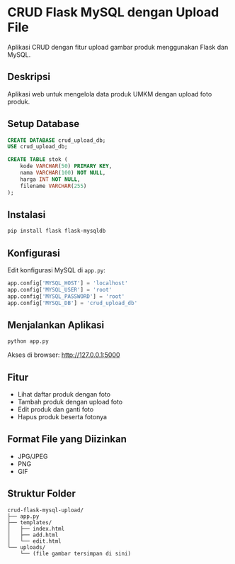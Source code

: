 # CRUD Flask MySQL dengan Upload File

Aplikasi CRUD dengan fitur upload gambar produk menggunakan Flask dan MySQL.

## Deskripsi

Aplikasi web untuk mengelola data produk UMKM dengan upload foto produk.

## Setup Database

```sql
CREATE DATABASE crud_upload_db;
USE crud_upload_db;

CREATE TABLE stok (
    kode VARCHAR(50) PRIMARY KEY,
    nama VARCHAR(100) NOT NULL,
    harga INT NOT NULL,
    filename VARCHAR(255)
);
```

## Instalasi

```bash
pip install flask flask-mysqldb
```

## Konfigurasi

Edit konfigurasi MySQL di `app.py`:

```python
app.config['MYSQL_HOST'] = 'localhost'
app.config['MYSQL_USER'] = 'root'
app.config['MYSQL_PASSWORD'] = 'root'
app.config['MYSQL_DB'] = 'crud_upload_db'
```

## Menjalankan Aplikasi

```bash
python app.py
```

Akses di browser: http://127.0.0.1:5000

## Fitur

- Lihat daftar produk dengan foto
- Tambah produk dengan upload foto
- Edit produk dan ganti foto
- Hapus produk beserta fotonya

## Format File yang Diizinkan

- JPG/JPEG
- PNG
- GIF

## Struktur Folder

```
crud-flask-mysql-upload/
├── app.py
├── templates/
│   ├── index.html
│   ├── add.html
│   └── edit.html
└── uploads/
    └── (file gambar tersimpan di sini)
```

